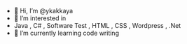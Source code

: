 - 👋 Hi, I’m @ykakkaya
-  👀 I’m interested in 
-  Java , C# , Software Test , HTML , CSS , Wordpress , .Net 
-  🌱 I’m currently learning code writing


<!---
ykakkaya/ykakkaya is a ✨ special ✨ repository because its `README.md` (this file) appears on your GitHub profile.
You can click the Preview link to take a look at your changes.
--->
